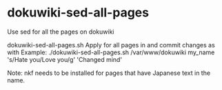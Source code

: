 # dokuwiki-sed-all-pages
Use sed for all the pages on dokuwiki

dokuwiki-sed-all-pages.sh <dokuwiki path> <username> <sed script> <commit message>
  Apply <sed script> for all pages in <dokuwiki path> and commit changes as <username> with <commit message>
  Example:
    ./dokuwiki-sed-all-pages.sh /var/www/dokuwiki my_name 's/Hate you/Love you/g' 'Changed mind'
  
  Note: nkf needs to be installed for pages that have Japanese text in the name.
